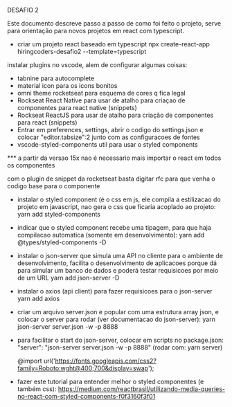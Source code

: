 DESAFIO 2

Este documento descreve passo a passo de como foi feito o projeto, serve para orientação para novos projetos em react com typescript.

- criar um projeto react baseado em typescript
npx create-react-app hiringcoders-desafio2 --template=typescript

instalar plugins no vscode, alem de configurar algumas coisas:
- tabnine para autocomplete
- material icon para os icons bonitos
- omni theme rocketseat para esquema de cores q fica legal
- Rockseat React Native para usar de atalho para criaçao de componentes para react native (snippets)
- Rockseat ReactJS para usar de atalho para criação de componentes para react (snippets)
- Entrar em preferences, settings, abrir o codigo do settings.json e colocar "editor.tabsize":2 junto com as configuracoes de fontes
- vscode-styled-components util para usar o styled components

*** a partir da versao 15x nao é necessario mais importar o react em todos os componentes

com o plugin de snippet da rocketseat basta digitar rfc para que venha o codigo base para o componente

- instalar o styled component (é o css em js, ele compila a estilizacao do projeto em javascript, nao gera o css que ficaria acoplado ao projeto:
yarn add styled-components
- indicar que o styled component recebe uma tipagem, para que haja compilacao automatica (somente em desenvolvimento):
yarn add @types/styled-components -D

- instalar o json-server que simula uma API no cliente para o ambiente de desenvolvimento, facilita o desenvolvimento de aplicacoes porque dá para simular um banco de dados e poderá testar requisicoes por meio de um URL
yarn add json-server -D

- instalar o axios (api client) para fazer requisicoes para o json-server
yarn add axios

- criar um arquivo server.json e popular com uma estrutura array json, e colocar o server para rodar (ver documentacao do json-server):
yarn json-server server.json -w -p 8888

- para facilitar o start do json-server, colocar em scripts no package.json:
"server": "json-server server.json -w -p 8888"
(rodar com: yarn server)

  @import url('https://fonts.googleapis.com/css2?family=Roboto:wght@400;700&display=swap');
  
- fazer este tutorial para entender melhor o styled componentes (e também css):
  https://medium.com/reactbrasil/utilizando-media-queries-no-react-com-styled-components-f0f3160f3f01
  
